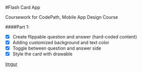 #Flash Card App 

Coursework for CodePath, Mobile App Design Course 

####Part 1: 
- [x] Create flippable question and answer (hard-coded content)
- [x] Adding customized background and text color 
- [x] Toggle between question and answer side
- [x] Style the card with drawable 

[Imgur](https://imgur.com/zFcFjDW)